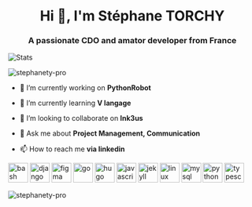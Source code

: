 <h1 align="center">Hi 👋, I'm Stéphane TORCHY</h1>
<h3 align="center">A passionate CDO and amator developer from France</h3>

![Stats](https://github-readme-stats.vercel.app/api?username=stephanety-pro&show_icons=true&hide_border=true)

<p align="left"> <img src="https://komarev.com/ghpvc/?username=stephanety-pro" alt="stephanety-pro" /> </p>

- 🔭 I’m currently working on **PythonRobot**

- 🌱 I’m currently learning **V langage**

- 👯 I’m looking to collaborate on **Ink3us**

- 💬 Ask me about **Project Management, Communication**

- 📫 How to reach me **via linkedin**

<p align="left"><img src="https://www.vectorlogo.zone/logos/gnu_bash/gnu_bash-icon.svg" alt="bash" width="40" height="40"/> <img src="https://devicons.github.io/devicon/devicon.git/icons/django/django-original.svg" alt="django" width="40" height="40"/> <img src="https://www.vectorlogo.zone/logos/figma/figma-icon.svg" alt="figma" width="40" height="40"/> <img src="https://devicons.github.io/devicon/devicon.git/icons/go/go-original.svg" alt="go" width="40" height="40"/> <img src="https://api.iconify.design/logos-hugo.svg" alt="hugo" width="40" height="40"/> <img src="https://devicons.github.io/devicon/devicon.git/icons/javascript/javascript-original.svg" alt="javascript" width="40" height="40"/> <img src="https://www.vectorlogo.zone/logos/jekyllrb/jekyllrb-icon.svg" alt="jekyll" width="40" height="40"/> <img src="https://devicons.github.io/devicon/devicon.git/icons/linux/linux-original.svg" alt="linux" width="40" height="40"/> <img src="https://devicons.github.io/devicon/devicon.git/icons/mysql/mysql-original-wordmark.svg" alt="mysql" width="40" height="40"/> <img src="https://devicons.github.io/devicon/devicon.git/icons/python/python-original.svg" alt="python" width="40" height="40"/> <img src="https://devicons.github.io/devicon/devicon.git/icons/typescript/typescript-original.svg" alt="typescript" width="40" height="40"/></p><p><img align="center" src="https://github-readme-stats.vercel.app/api/top-langs/?username=stephanety-pro&layout=compact&hide=html" alt="stephanety-pro" /></p>



